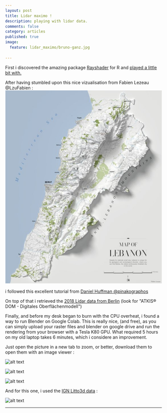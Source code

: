 ```yaml
---
layout: post
title: Lidar maximo !
description: playing with lidar data.
comments: false
category: articles
published: true
image:
  feature: lidar_maximo/bruno-ganz.jpg

---
```



First i discovered the amazing package [Rayshader](https://github.com/tylermorganwall/rayshader) for R and [played a little bit with.](https://github.com/clementlefevre/litto3d)



After having stumbled upon this nice vizualisation from Fabien Lezeau @LzuFabien :
![alt text](/images/lidar_maximo/Fabien_Lezeau.jpeg "Map of Lebanon")

i followed this excellent tutorial from [Daniel Huffman @pinakographos](https://somethingaboutmaps.wordpress.com/2017/11/16/creating-shaded-relief-in-blender/)

On top of that i retrieved the [2018 Lidar data from Berlin](https://fbinter.stadt-berlin.de/fb/) (look for "ATKIS® DOM - Digitales Oberflächenmodell")

Finally, and before my desk began to burn with the CPU overheat, i found a way to run Blender on Google Colab.
This is really nice, (and free), as you can simply upload your raster files and blender on google drive and run the rendering from your browser with a Tesla K80 GPU. What required 5 hours on my old laptop takes 6 minutes, which i considere an improvement.

Just open the picture in a new tab to zoom, or better, download them to open them with an image viewer :

![alt text](/images/lidar_maximo/berlin_humboldthain.png "Berlin Humboldthain")

![alt text](/images/lidar_maximo/berlin_mitte.png "Berlin Mitte")

![alt text](/images/lidar_maximo/tegel.png "Berlin Tegel")


And for this one, i used the [IGN Litto3d data](https://diffusion.shom.fr/pro/risques/altimetrie-littorale.html) :

![alt text](/images/lidar_maximo/camaret_MNT1_worked.png "Bretagne - Camaret")



-----------



